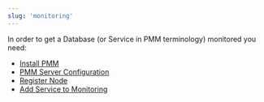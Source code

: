 ```yaml
---
slug: 'monitoring'
---
```


In order to get a Database (or Service in PMM terminology) monitored you need:

- [Install PMM](https://www.percona.com/doc/percona-monitoring-and-management/2.x/setting-up/server/index.html)
- [PMM Server Configuration](ref:pmm-server-configuration)
- [Register Node](ref:registernode)
- [Add Service to Monitoring](ref:add-service-to-monitoring)

